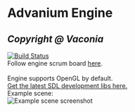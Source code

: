 # Advanium Engine
## _Copyright @ Vaconia_

[![Build Status](https://travis-ci.org/joemccann/dillinger.svg?branch=master)](https://travis-ci.org/joemccann/)
<br>
Follow engine scrum board [here](https://trello.com/b/Rsd7TdH4/advanium-engine).<br>
<br>
Engine supports OpenGL by default.<br>
[Get the latest SDL development libs here.](https://www.libsdl.org/download-2.0.php)
<br>
Example scene:<br>
![Example scene screenshot](https://i.ibb.co/xfzcs51/Screenshot-2021-11-03-at-19-52-21.png)
